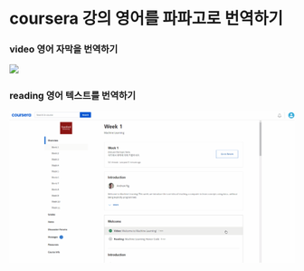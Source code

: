 # coursera 강의 영어를 파파고로 번역하기

### video 영어 자막을 번역하기
<img src="https://github.com/hahacandy/coursera_with_papago/blob/main/video_papago.gif?raw=true"  width="800">   

### reading 영어 텍스트를 번역하기
<img src="https://github.com/hahacandy/coursera_with_papago/blob/main/reading_papago.gif?raw=true"  width="800">